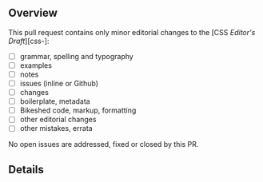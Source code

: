 Overview
--------

This pull request contains only minor editorial changes to the [CSS  _Editor's Draft_][css-]:

- [ ] grammar, spelling and typography
- [ ] examples
- [ ] notes
- [ ] issues (inline or Github)
- [ ] changes
- [ ] boilerplate, metadata
- [ ] Bikeshed code, markup, formatting
- [ ] other editorial changes
- [ ] other mistakes, errata

No open issues are addressed, fixed or closed by this PR.

Details
-------



<!-- CSS WG references -->
[css-align]:	https://drafts.csswg.org/css-align/ "CSS Box Alignment"
[css-align-3]:	https://drafts.csswg.org/css-align-3/ "CSS Box Alignment 3 @dbaron"
[css-animations]:	https://drafts.csswg.org/css-animations/ "CSS Animations"
[css-animations-1]:	https://drafts.csswg.org/css-animations-1/ "CSS Animations 1 @autokagami"
[css-animations-2]:	https://drafts.csswg.org/css-animations-2/ "CSS Animations 2 @roman_dvornov"
[css-backgrounds]:	https://drafts.csswg.org/css-backgrounds/ "CSS Backgrounds"
[css-backgrounds-3]:	https://drafts.csswg.org/css-backgrounds-3/ "CSS Backgrounds 3 @fantasai"
[css-backgrounds-4]:	https://drafts.csswg.org/css-backgrounds-4/ "CSS Backgrounds 4 @lea"
[css-box]:	https://drafts.csswg.org/css-box/ "CSS Box"
[css-box-3]:	https://drafts.csswg.org/css-box-3/ "CSS Box 3 @ericwilligers"
[css-break]:	https://drafts.csswg.org/css-break/ "CSS Fragmentation"
[css-break-3]:	https://drafts.csswg.org/css-break-3/ "CSS Fragmentation 3 @dbaron"
[css-break-4]:	https://drafts.csswg.org/css-break-4/ "CSS Fragmentation 4 @dbaron"
[css-cascade]:	https://drafts.csswg.org/css-cascade/ "CSS Cascading"
[css-cascade-3]:	https://drafts.csswg.org/css-cascade-3/ "CSS Cascading 3 (editorial and errata only) @tabatkins"
[css-cascade-4]:	https://drafts.csswg.org/css-cascade-4/ "CSS Cascading 4 @tabatkins"
[css-color]:	https://drafts.csswg.org/css-color/ "CSS Color"
[css-color-3]:	https://drafts.csswg.org/css-color-3/ "CSS Color 3 (editorial and errata only) @florian"
[css-color-4]:	https://drafts.csswg.org/css-color-4/ "CSS Color 4 @tabatkins"
[css-color-5]:	https://drafts.csswg.org/css-color-5/ "CSS Color 5 @una_kravets"
[css-color-adjust]:	https://drafts.csswg.org/css-color-adjust/ "CSS Color Adjust @rune"
[css-color-adjust-1]:	https://drafts.csswg.org/css-color-adjust-1/ "CSS Color Adjust @rune"
[css-conditional]:	https://drafts.csswg.org/css-conditional/ "CSS Conditional"
[css-conditional-3]:	https://drafts.csswg.org/css-conditional-3/ "CSS Conditional 3 @ericwilligers"
[css-conditional-4]:	https://drafts.csswg.org/css-conditional-4/ "CSS Conditional 4 @emilio_cobos_alvarez"
[css-contain]:	https://drafts.csswg.org/css-contain/ "CSS Containment"
[css-contain-1]:	https://drafts.csswg.org/css-contain-1/ "CSS Containment 1 (editorial and errata only) @fuqiao_xue"
[css-contain-2]:	https://drafts.csswg.org/css-contain-2/ "CSS Containment 2 @florian"
[css-content]:	https://drafts.csswg.org/css-content/ "CSS Generated Content"
[css-content-3]:	https://drafts.csswg.org/css-content-3/ "CSS Generated Content 3 @dbaron"
[css-counter-styles]:	https://drafts.csswg.org/css-counter-styles/ "CSS Counter Styles @fuqiao_xue"
[css-counter-styles-3]:	https://drafts.csswg.org/css-counter-styles-3/ "CSS Counter Styles 3 @fuqiao_xue"
[css-device-adapt]:	https://drafts.csswg.org/css-device-adapt/ "CSS Device Adaptation @dbaron"
[css-device-adapt-1]:	https://drafts.csswg.org/css-device-adapt-1/ "CSS Device Adaptation 1 @dbaron"
[css-display]:	https://drafts.csswg.org/css-display/ "CSS Display"
[css-display-3]:	https://drafts.csswg.org/css-display-3/ "CSS Display 3 @dbaron"
[css-easing]:	https://drafts.csswg.org/css-easing/ "CSS Easing"
[css-easing-1]:	https://drafts.csswg.org/css-easing-1/ "CSS Easing 1 @fantasai"
[css-egg]:	https://drafts.csswg.org/css-egg/ "CSS Expressive Generalizations and Gadgetry"
[css-egg-1]:	https://drafts.csswg.org/css-egg-1/ "CSS Expressive Generalizations and Gadgetry 1 @ericwilligers"
[css-env]:	https://drafts.csswg.org/css-env/ "CSS Environment Variables"
[css-env-1]:	https://drafts.csswg.org/css-env-1/ "CSS Environment Variables 1 @tabatkins"
[css-exclusions]:	https://drafts.csswg.org/css-exclusions/ "CSS Exclusions"
[css-exclusions-1]:	https://drafts.csswg.org/css-exclusions-1/ "CSS Exclusions 1 @ericwilligers"
[css-extensions]:	https://drafts.csswg.org/css-extensions/ "CSS Extensions"
[css-extensions-1]:	https://drafts.csswg.org/css-extensions-1/ "CSS Extensions 1 (retired) @dbaron"
[css-flexbox]:	https://drafts.csswg.org/css-flexbox/ "CSS Flexbox"
[css-flexbox-1]:	https://drafts.csswg.org/css-flexbox-1/ "CSS Flexbox 1 @tabatkins"
[css-font-loading]:	https://drafts.csswg.org/css-font-loading/ "CSS Font Loading @tabatkins"
[css-font-loading-3]:	https://drafts.csswg.org/css-font-loading-3/ "CSS Font Loading 3 @tabatkins"
[css-fonts]:	https://drafts.csswg.org/css-fonts/ "CSS Fonts"
[css-fonts-3]:	https://drafts.csswg.org/css-fonts-3/ "CSS Fonts 3 (editorial and errata only) @chrisl"
[css-fonts-4]:	https://drafts.csswg.org/css-fonts-4/ "CSS Fonts 4 @mmaxfield"
[css-forms]:	https://drafts.csswg.org/css-forms/ "CSS Form Styling"
[css-forms-1]:	https://drafts.csswg.org/css-forms-1/ "CSS Form Styling 1 @tabatkins"
[css-gcpm]:	https://drafts.csswg.org/css-gcpm/ "CSS GCPM"
[css-gcpm-3]:	https://drafts.csswg.org/css-gcpm-3/ "CSS GCPM 3 @roman_dvornov"
[css-gcpm-4]:	https://drafts.csswg.org/css-gcpm-4/ "CSS GCPM 4 @dbaron"
[css-grid]:	https://drafts.csswg.org/css-grid/ "CSS Grid Layout"
[css-grid-1]:	https://drafts.csswg.org/css-grid-1/ "CSS Grid Layout 1 @fantasai"
[css-grid-2]:	https://drafts.csswg.org/css-grid-2/ "CSS Grid Layout 2 @fantasai"
[css-highlight-api]:	https://drafts.csswg.org/css-highlight-api/ "CSS Highlight API"
[css-highlight-api-1]:	https://drafts.csswg.org/css-highlight-api-1/ "CSS Highlight API 1 @florian"
[css-images]:	https://drafts.csswg.org/css-images/ "CSS Images"
[css-images-3]:	https://drafts.csswg.org/css-images-3/ "CSS Images 3 @fuqiao_xue"
[css-images-4]:	https://drafts.csswg.org/css-images-4/ "CSS Images 4 @dbaron"
[css-inline]:	https://drafts.csswg.org/css-inline/ "CSS Inline Layout"
[css-inline-3]:	https://drafts.csswg.org/css-inline-3/ "CSS Inline Layout 3 @SamB"
[css-line-grid]:	https://drafts.csswg.org/css-line-grid/ "CSS Line Grid"
[css-line-grid-1]:	https://drafts.csswg.org/css-line-grid-1/ "CSS Line Grid 1 @fuqiao_xue"
[css-lists]:	https://drafts.csswg.org/css-lists/ "CSS Lists"
[css-lists-3]:	https://drafts.csswg.org/css-lists-3/ "CSS Lists 3 @fantasai"
[css-logical]:	https://drafts.csswg.org/css-logical/ "CSS Logical Properties"
[css-logical-1]:	https://drafts.csswg.org/css-logical-1/ "CSS Logical Properties 1 @roman_dvornov"
[css-mobile]:	https://drafts.csswg.org/css-mobile/ "CSS Mobile Profile 2.0 (obsolete) @fuqiao_xue"
[css-multicol]:	https://drafts.csswg.org/css-multicol/ "CSS Multicol"
[css-multicol-1]:	https://drafts.csswg.org/css-multicol-1/ "CSS Multicol 1 @rachelandrew"
[css-multicol-2]:	https://drafts.csswg.org/css-multicol-2/ "CSS Multicol 2 (editorial and errata only) @tabatkins"
[css-namespaces]:	https://drafts.csswg.org/css-namespaces/ "CSS Namespaces"
[css-namespaces-3]:	https://drafts.csswg.org/css-namespaces-3/ "CSS Namespaces 3 (inactive) @gsnedders"
[css-nav]:	https://drafts.csswg.org/css-nav/ "CSS Spatial Navigation"
[css-nav-1]:	https://drafts.csswg.org/css-nav-1/ "CSS Spatial Navigation 1 @jh.hong"
[css-nesting]:	https://drafts.csswg.org/css-nesting/ "CSS Nesting"
[css-nesting-1]:	https://drafts.csswg.org/css-nesting-1/ "CSS Nesting 1 @tabatkins"
[css-overflow]:	https://drafts.csswg.org/css-overflow/ "CSS Overflow"
[css-overflow-3]:	https://drafts.csswg.org/css-overflow-3/ "CSS Overflow 3 @roman_dvornov"
[css-overflow-4]:	https://drafts.csswg.org/css-overflow-4/ "CSS Overflow 4 @tabatkins"
[css-overscroll]:	https://drafts.csswg.org/css-overscroll/ "CSS Overscroll Behavior @roman_dvornov"
[css-overscroll-1]:	https://drafts.csswg.org/css-overscroll-1/ "CSS Overscroll Behavior 1 @roman_dvornov"
[css-page]:	https://drafts.csswg.org/css-page/ "CSS Paged Media"
[css-page-3]:	https://drafts.csswg.org/css-page-3/ "CSS Paged Media 3 @fuqiao_xue"
[css-page-4]:	https://drafts.csswg.org/css-page-4/ "CSS Paged Media 4 @fantasai"
[css-page-floats]:	https://drafts.csswg.org/css-page-floats/ "CSS Page Floats"
[css-page-floats-3]:	https://drafts.csswg.org/css-page-floats-3/ "CSS Page Floats 3 (inactive) @fantasai"
[css-page-template]:	https://drafts.csswg.org/css-page-template/ "CSS Pagination Templates"
[css-page-template-1]:	https://drafts.csswg.org/css-page-template-1/ "CSS Pagination Templates 1 (inactive) @tabatkins"
[css-position]:	https://drafts.csswg.org/css-position/ "CSS Positioned Layout"
[css-position-3]:	https://drafts.csswg.org/css-position-3/ "CSS Positioned Layout 3 (inactive) @fantasai"
[css-preslev]:	https://drafts.csswg.org/css-preslev/ "CSS Presentation Levels"
[css-preslev-1]:	https://drafts.csswg.org/css-preslev-1/ "CSS Presentation Levels 1 (inactive) @florian"
[css-print]:	https://drafts.csswg.org/css-print/ "CSS Print Profile (obsolete) @tabatkins"
[css-pseudo]:	https://drafts.csswg.org/css-pseudo/ "CSS Pseudo-Elements"
[css-pseudo-4]:	https://drafts.csswg.org/css-pseudo-4/ "CSS Pseudo-Elements 4 @fantasai"
[css-regions]:	https://drafts.csswg.org/css-regions/ "CSS Regions"
[css-regions-1]:	https://drafts.csswg.org/css-regions-1/ "CSS Regions 1 @ericwilligers"
[css-rhythm]:	https://drafts.csswg.org/css-rhythm/ "CSS Rhythmic Sizing"
[css-rhythm-1]:	https://drafts.csswg.org/css-rhythm-1/ "CSS Rhythmic Sizing 1 @ewilligers"
[css-round-display]:	https://drafts.csswg.org/css-round-display/ "CSS Round Display"
[css-round-display-1]:	https://drafts.csswg.org/css-round-display-1/ "CSS Round Display 1 @jh.hong"
[css-ruby]:	https://drafts.csswg.org/css-ruby/ "CSS Ruby"
[css-ruby-1]:	https://drafts.csswg.org/css-ruby-1/ "CSS Ruby 1 @ericwilligers"
[css-scoping]:	https://drafts.csswg.org/css-scoping/ "CSS Scoping"
[css-scoping-1]:	https://drafts.csswg.org/css-scoping-1/ "CSS Scoping 1 (editorial and errata only) @tabatkins"
[css-scroll-anchoring]:	https://drafts.csswg.org/css-scroll-anchoring/ "CSS Scroll Anchoring"
[css-scroll-anchoring-1]:	https://drafts.csswg.org/css-scroll-anchoring-1/ "CSS Scroll Anchoring 1 @ericwilligers"
[css-scroll-snap]:	https://drafts.csswg.org/css-scroll-snap/ "CSS Scroll Snap"
[css-scroll-snap-1]:	https://drafts.csswg.org/css-scroll-snap-1/ "CSS Scroll Snap 1 @fantasai"
[css-scrollbars]:	https://drafts.csswg.org/css-scrollbars/ "CSS Scrollbars"
[css-scrollbars-1]:	https://drafts.csswg.org/css-scrollbars-1/ "CSS Scrollbars 1 @ericwilligers"
[css-shadow-parts]:	https://drafts.csswg.org/css-shadow-parts/ "CSS Shadow Parts"
[css-shadow-parts-1]:	https://drafts.csswg.org/css-shadow-parts-1/ "CSS Shadow Parts 1 @emilio_cobos_alvarez"
[css-shapes]:	https://drafts.csswg.org/css-shapes/ "CSS Shapes"
[css-shapes-1]:	https://drafts.csswg.org/css-shapes-1/ "CSS Shapes 1 @astearns"
[css-shapes-2]:	https://drafts.csswg.org/css-shapes-2/ "CSS Shapes 2 @tabatkins"
[css-size-adjust]:	https://drafts.csswg.org/css-size-adjust/ "CSS Size Adjustment"
[css-size-adjust-1]:	https://drafts.csswg.org/css-size-adjust-1/ "CSS Size Adjustment 1 @tabatkins"
[css-sizing]:	https://drafts.csswg.org/css-sizing/ "CSS Sizing"
[css-sizing-3]:	https://drafts.csswg.org/css-sizing-3/ "CSS Sizing 3 @fantasai"
[css-sizing-4]:	https://drafts.csswg.org/css-sizing-4/ "CSS Sizing 4 @tabatkins"
[css-snapshot]:	https://drafts.csswg.org/css-2018/ "CSS Annual Snapshot"
[css-2007]:	https://drafts.csswg.org/css-2007/ "CSS 2007 (editorial and errata only) @fantasai"
[css-2010]:	https://drafts.csswg.org/css-2010/ "CSS 2010 (editorial and errata only) @fantasai"
[css-2015]:	https://drafts.csswg.org/css-2015/ "CSS 2015 (editorial and errata only) @fantasai"
[css-2017]:	https://drafts.csswg.org/css-2017/ "CSS 2017 (editorial and errata only) @fantasai"
[css-2018]:	https://drafts.csswg.org/css-2018/ "CSS 2018 @fantasai"
[css-speech]:	https://drafts.csswg.org/css-speech/ "CSS Speech"
[css-speech-1]:	https://drafts.csswg.org/css-speech-1/ "CSS Speech 1 @fuqiao_xue"
[css-style-attr]:	https://drafts.csswg.org/css-style-attr/ "CSS Style Attributes"
[css-style-attr-1]:	https://drafts.csswg.org/css-style-attr-1/ "CSS Style Attributes 1 (inactive) @tabatkins"
[css-syntax]:	https://drafts.csswg.org/css-syntax/ "CSS Syntax"
[css-syntax-3]:	https://drafts.csswg.org/css-syntax-3/ "CSS Syntax 3 @tabatkins"
[css-tables]:	https://drafts.csswg.org/css-tables/ "CSS Tables"
[css-tables-3]:	https://drafts.csswg.org/css-tables-3/ "CSS Tables 3 @francois_remy"
[css-template]:	https://drafts.csswg.org/css-template/ "CSS Template Layout"
[css-template-1]:	https://drafts.csswg.org/css-template-1/ "CSS Template Layout 1 (editorial and errata only) @florian"
[css-text]:	https://drafts.csswg.org/css-text/ "CSS Text"
[css-text-3]:	https://drafts.csswg.org/css-text-3/ "CSS Text 3 @fantasai"
[css-text-4]:	https://drafts.csswg.org/css-text-4/ "CSS Text 4 @florian"
[css-text-decor]:	https://drafts.csswg.org/css-text-decor/ "CSS Text Decoration"
[css-text-decor-3]:	https://drafts.csswg.org/css-text-decor-3/ "CSS Text Decoration 3 @fantasai"
[css-text-decor-4]:	https://drafts.csswg.org/css-text-decor-4/ "CSS Text Decoration 4 @fantasai"
[css-transforms]:	https://drafts.csswg.org/css-transforms/ "CSS Transforms"
[css-transforms-1]:	https://drafts.csswg.org/css-transforms-1/ "CSS Transforms 1 @tabatkins"
[css-transforms-2]:	https://drafts.csswg.org/css-transforms-2/ "CSS Transforms 2 @simon_fraser"
[css-transitions]:	https://drafts.csswg.org/css-transitions/ "CSS Transitions"
[css-transitions-1]:	https://drafts.csswg.org/css-transitions-1/ "CSS Transitions 1 @autokagami"
[css-transitions-2]:	https://drafts.csswg.org/css-transitions-2/ "CSS Transitions 2 @stephen_mcgruer"
[css-tv]:	https://drafts.csswg.org/css-tv/ "CSS TV Profile"
[css-tv-1]:	https://drafts.csswg.org/css-tv-1/ "CSS TV 1 (obsolete) @fuqiao_xue"
[css-ui]:	https://drafts.csswg.org/css-ui/ "CSS User Interface"
[css-ui-3]:	https://drafts.csswg.org/css-ui-3/ "CSS User Interface 3 (editorial and errata only) @tabatkins"
[css-ui-4]:	https://drafts.csswg.org/css-ui-4/ "CSS User Interface 4 @florian"
[css-values]:	https://drafts.csswg.org/css-values/ "CSS Values"
[css-values-3]:	https://drafts.csswg.org/css-values-3/ "CSS Values 3 @dbaron"
[css-values-4]:	https://drafts.csswg.org/css-values-4/ "CSS Values 4 @tabatkins"
[css-variables]:	https://drafts.csswg.org/css-variables/ "CSS Variables"
[css-variables-1]:	https://drafts.csswg.org/css-variables-1/ "CSS Variables 1 @tabatkins"
[css-will-change]:	https://drafts.csswg.org/css-will-change-1/ "CSS Will Change"
[css-will-change-1]:	https://drafts.csswg.org/css-will-change-1/ "CSS Will Change 1 (inactive) @tabatkins"
[css-writing-modes]:	https://drafts.csswg.org/css-writing-modes/ "CSS Writing Modes"
[css-writing-modes-3]:	https://drafts.csswg.org/css-writing-modes-3/ "CSS Writing Modes 3 @fuqiao_xue"
[css-writing-modes-4]:	https://drafts.csswg.org/css-writing-modes-4/ "CSS Writing Modes 4 @ericwilligers"
[css2]:	https://drafts.csswg.org/css2/cover.html "CSS 2"
[css21]:	https://drafts.csswg.org/css2/cover.html "CSS 2.1 @florian"
[cssom]:	https://drafts.csswg.org/cssom/ "CSSOM"
[cssom-1]:	https://drafts.csswg.org/cssom-1/ "CSSOM 1 @emilio_cobos_alvarez"
[cssom-view]:	https://drafts.csswg.org/cssom-view/ "CSSOM View Module"
[cssom-view-1]:	https://drafts.csswg.org/cssom-view-1/ "CSSOM View Module 1 @spieters"
[MQ]:	https://drafts.csswg.org/mediaqueries/ "Media Queries"
[mediaqueries]:	https://drafts.csswg.org/mediaqueries/ "Media Queries"
[mediaqueries-3]:	https://drafts.csswg.org/mediaqueries-3/ "Media Queries 3 (editorial and errata only) @emilio_cobos_alvarez"
[mediaqueries-4]:	https://drafts.csswg.org/mediaqueries-4/ "Media Queries 4 @dino"
[mediaqueries-5]:	https://drafts.csswg.org/mediaqueries-5/ "Media Queries 5 @dino"
[resize-observer]:	https://drafts.csswg.org/resize-observer/ "Resize Observer"
[resize-observer-1]:	https://drafts.csswg.org/resize-observer-1/ "Resize Observer 1 @atotic"
[scroll-animations]:	https://drafts.csswg.org/scroll-animations/ "Scroll-linked Animations"
[scroll-animations-1]:	https://drafts.csswg.org/scroll-animations-1/ "Scroll-linked Animations 1 @majidvp"
[selectors]:	https://drafts.csswg.org/selectors/ "Selectors"
[selectors-3]:	https://drafts.csswg.org/selectors-3/ "Selectors 3 (editorial and errata only) @chrisl"
[selectors-4]:	https://drafts.csswg.org/selectors-4/ "Selectors 4 @ewilligers"
[selectors-nonelement-1]:	https://drafts.csswg.org/selectors-nonelement/ "Non-element Selectors"
[selectors-nonelement-1]:	https://drafts.csswg.org/selectors-nonelement-1/ "Non-element Selectors 1 @fuqiao_xue"
[web-animations-1]:	https://drafts.csswg.org/web-animations/ "Web Animations"
[web-animations-1]:	https://drafts.csswg.org/web-animations-1/ "Web Animations 1 @stephen_mcgruer"
<!-- FXTF references -->
[compositing]: https://drafts.fxtf.org/compositing/ "Compositing"
[compositing-1]: https://drafts.fxtf.org/compositing-1/ "Compositing 1"
[compositing-2]: https://drafts.fxtf.org/compositing-2/ "Compositing 2 @chris_harrelson"
[css-masking]: https://drafts.fxtf.org/css-masking/ "CSS Masking @dschulze"
[css-masking-1]: https://drafts.fxtf.org/css-masking-1/ "CSS Masking 1 @dschulze"
[custom-shaders]: https://drafts.fxtf.org/custom/ "CSS Shaders @plinss"
[custom-shaders-1]: https://drafts.fxtf.org/custom-1/ "CSS Shaders 1 @plinss"
[fill-stroke]: https://drafts.fxtf.org/fill-stroke/ "Fill & Stroke @fantasai #SVG"
[filter-effects]: https://drafts.fxtf.org/filter-effects/ "filter-effects, filter-fx"
[filter-effects-1]: https://drafts.fxtf.org/filter-effects-1/ "Filter Effects 1 @smcgruer2"
[filter-effects-2]: https://drafts.fxtf.org/filter-effects-2/ "Filter Effects 2 @mfreed"
[geometry]: https://drafts.fxtf.org/geometry/ "Geometry Interfaces @dschulze"
[geometry-1]: https://drafts.fxtf.org/geometry-1/ "Geometry Interfaces 1 @dschulze"
[matrix]: https://drafts.fxtf.org/matrix/ "DOMMatrix @dbaron"
[motion]: https://drafts.fxtf.org/motion/ "Motion Path @ericwilligers"
[motion-1]: https://drafts.fxtf.org/motion-1/ "Motion Path 1 @ericwilligers"
